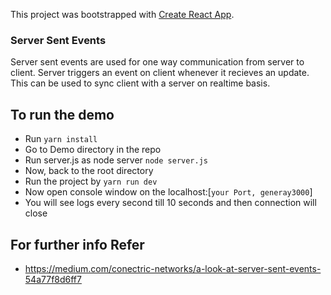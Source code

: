 This project was bootstrapped with [Create React App](https://github.com/facebook/create-react-app).

### Server Sent Events
Server sent events are used for one way communication from server to client. Server triggers an event on client whenever it recieves an update.
This can be used to sync client with a server on realtime basis.

## To run the demo
- Run `yarn install`
- Go to Demo directory in the repo
- Run server.js as node server `node server.js`
- Now, back to the root directory
- Run the project by `yarn run dev`
- Now open console window on the localhost:[`your Port, generay3000`]
- You will see logs every second till 10 seconds and then connection will close

## For further info Refer
- https://medium.com/conectric-networks/a-look-at-server-sent-events-54a77f8d6ff7